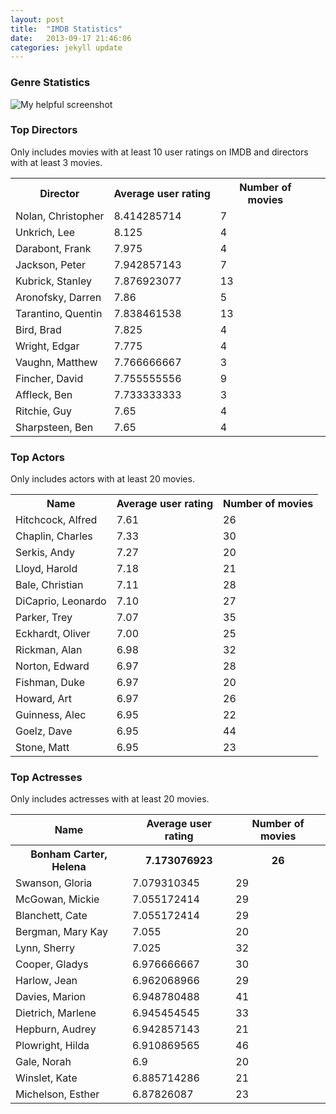 ```yaml
---
layout: post
title:  "IMDB Statistics"
date:   2013-09-17 21:46:06
categories: jekyll update
---
```




### Genre Statistics ###
![My helpful screenshot]({{site.url}}/_assets/genre_percentages.jpg)

### Top Directors ###
Only includes movies with at least 10 user ratings on IMDB and directors with at
least 3 movies.

<table>
 <tr><th>Director</th><th>Average user rating</th><th>Number of movies<th></tr>
 <tr><td>Nolan, Christopher</td><td>8.414285714</td><td>7</td></tr>
 <tr><td>Unkrich, Lee</td><td>8.125</td><td>4</td></tr>
 <tr><td>Darabont, Frank</td><td>7.975</td><td>4</td></tr>
 <tr><td>Jackson, Peter</td><td>7.942857143</td><td>7</td></tr>
 <tr><td>Kubrick, Stanley</td><td>7.876923077</td><td>13</td></tr>
 <tr><td>Aronofsky, Darren</td><td>7.86</td><td>5</td></tr>
 <tr><td>Tarantino, Quentin</td><td>7.838461538</td><td>13</td></tr>
 <tr><td>Bird, Brad</td><td>7.825</td><td>4</td></tr>
 <tr><td>Wright, Edgar</td><td>7.775</td><td>4</td></tr>
 <tr><td>Vaughn, Matthew</td><td>7.766666667</td><td>3</td></tr>
 <tr><td>Fincher, David</td><td>7.755555556</td><td>9</td></tr>
 <tr><td>Affleck, Ben</td><td>7.733333333</td><td>3</td></tr>
 <tr><td>Ritchie, Guy</td><td>7.65</td><td>4</td></tr>
 <tr><td>Sharpsteen, Ben</td><td>7.65</td><td>4</td></tr>
</table>

### Top Actors ###
Only includes actors with at least 20 movies.

<table>
 <tr><th>Name</th><th>Average user rating</th><th>Number of movies</th></tr>
 <tr><td>Hitchcock, Alfred</td><td>7.61</td><td>26</td></tr>
 <tr><td>Chaplin, Charles</td><td>7.33</td><td>30</td></tr>
 <tr><td>Serkis, Andy</td><td>7.27</td><td>20</td></tr>
 <tr><td>Lloyd, Harold</td><td>7.18</td><td>21</td></tr>
 <tr><td>Bale, Christian</td><td>7.11</td><td>28</td></tr>
 <tr><td>DiCaprio, Leonardo</td><td>7.10</td><td>27</td></tr>
 <tr><td>Parker, Trey</td><td>7.07</td><td>35</td></tr>
 <tr><td>Eckhardt, Oliver</td><td>7.00</td><td>25</td></tr>
 <tr><td>Rickman, Alan</td><td>6.98</td><td>32</td></tr>
 <tr><td>Norton, Edward</td><td>6.97</td><td>28</td></tr>
 <tr><td>Fishman, Duke</td><td>6.97</td><td>20</td></tr>
 <tr><td>Howard, Art</td><td>6.97</td><td>26</td></tr>
 <tr><td>Guinness, Alec</td><td>6.95</td><td>22</td></tr>
 <tr><td>Goelz, Dave</td><td>6.95</td><td>44</td></tr>
 <tr><td>Stone, Matt</td><td>6.95</td><td>23</td></tr>
</table>

### Top Actresses ###
Only includes actresses with at least 20 movies.

<table>
 <tr><th>Name</th><th>Average user rating</th><th>Number of movies</th></tr>
 <tr><th>Bonham Carter, Helena</th><th>7.173076923</th><th>26</th></tr>
 <tr><td>Swanson, Gloria</td><td>7.079310345</td><td>29</td></tr>
 <tr><td>McGowan, Mickie</td><td>7.055172414</td><td>29</td></tr>
 <tr><td>Blanchett, Cate</td><td>7.055172414</td><td>29</td></tr>
 <tr><td>Bergman, Mary Kay</td><td>7.055</td><td>20</td></tr>
 <tr><td>Lynn, Sherry</td><td>7.025</td><td>32</td></tr>
 <tr><td>Cooper, Gladys</td><td>6.976666667</td><td>30</td></tr>
 <tr><td>Harlow, Jean</td><td>6.962068966</td><td>29</td></tr>
 <tr><td>Davies, Marion</td><td>6.948780488</td><td>41</td></tr>
 <tr><td>Dietrich, Marlene</td><td>6.945454545</td><td>33</td></tr>
 <tr><td>Hepburn, Audrey</td><td>6.942857143</td><td>21</td></tr>
 <tr><td>Plowright, Hilda</td><td>6.910869565</td><td>46</td></tr>
 <tr><td>Gale, Norah</td><td>6.9</td><td>20</td></tr>
 <tr><td>Winslet, Kate</td><td>6.885714286</td><td>21</td></tr>
 <tr><td>Michelson, Esther</td><td>6.87826087</td><td>23</td></tr>
</table>
